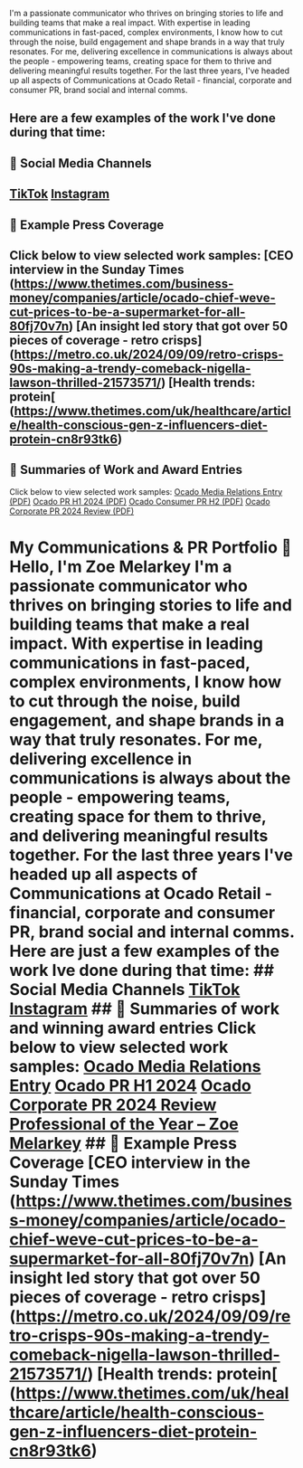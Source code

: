 I'm a passionate communicator who thrives on bringing stories to life and building teams that make a real impact. With expertise in leading communications in fast-paced, complex environments, I know how to cut through the noise, build engagement and shape brands in a way that truly resonates. For me, delivering excellence in communications is always about the people - empowering teams, creating space for them to thrive and delivering meaningful results together.
For the last three years, I've headed up all aspects of Communications at Ocado Retail - financial, corporate and consumer PR, brand social and internal comms. 

Here are a few examples of the work I've done during that time:
---
## :link: Social Media Channels

[TikTok](https://www.tiktok.com/@ocado) 
[Instagram](https://www.instagram.com/ocadouk)
---
## :newspaper: Example Press Coverage
Click below to view selected work samples:
[CEO interview in the Sunday Times (https://www.thetimes.com/business-money/companies/article/ocado-chief-weve-cut-prices-to-be-a-supermarket-for-all-80fj70v7n)
[An insight led story that got over 50 pieces of coverage - retro crisps] (https://metro.co.uk/2024/09/09/retro-crisps-90s-making-a-trendy-comeback-nigella-lawson-thrilled-21573571/)
[Health trends: protein[ (https://www.thetimes.com/uk/healthcare/article/health-conscious-gen-z-influencers-diet-protein-cn8r93tk6)
---
## :page_facing_up: Summaries of Work and Award Entries
Click below to view selected work samples:
[Ocado Media Relations Entry (PDF)](Ocado%20Media%20Relations%20Entry.pdf) 
[Ocado PR H1 2024 (PDF)](Ocado%20PR%20H1%202024.pdf) 
[Ocado Consumer PR H2 (PDF)](Ocado%20consumer%20PR%20H2.pdf)
[Ocado Corporate PR 2024 Review (PDF)](Ocado%20corporate%20PR%202024%20review)





# My Communications & PR Portfolio 👋 Hello, I'm Zoe Melarkey I'm a passionate communicator who thrives on bringing stories to life and building teams that make a real impact. With expertise in leading communications in fast-paced, complex environments, I know how to cut through the noise, build engagement, and shape brands in a way that truly resonates. For me, delivering excellence in communications is always about the people - empowering teams, creating space for them to thrive, and delivering meaningful results together. For the last three years I've headed up all aspects of Communications at Ocado Retail - financial, corporate and consumer PR, brand social and internal comms. Here are just a few examples of the work Ive done during that time: ## Social Media Channels [TikTok](https://www.tiktok.com/@ocado) [Instagram](https://www.instagram.com/ocadouk) ## 📄 Summaries of work and winning award entries Click below to view selected work samples: [Ocado Media Relations Entry](Ocado%20Media%20Relations%20Entry.pdf) [Ocado PR H1 2024](Ocado%20PR%20H1%202024.pdf) [Ocado Corporate PR 2024 Review](Ocado%20corporate%20PR%202024%20review.pdf) [Professional of the Year – Zoe Melarkey](Professional%20of%20the%20Year%20-%20Zoe%20Melarkey.pdf) ## 📰 Example Press Coverage [CEO interview in the Sunday Times (https://www.thetimes.com/business-money/companies/article/ocado-chief-weve-cut-prices-to-be-a-supermarket-for-all-80fj70v7n) [An insight led story that got over 50 pieces of coverage - retro crisps] (https://metro.co.uk/2024/09/09/retro-crisps-90s-making-a-trendy-comeback-nigella-lawson-thrilled-21573571/) [Health trends: protein[ (https://www.thetimes.com/uk/healthcare/article/health-conscious-gen-z-influencers-diet-protein-cn8r93tk6)

